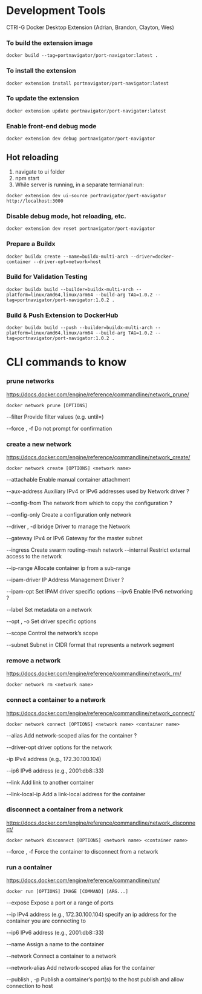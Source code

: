 # Development Tools

CTRI-G Docker Desktop Extension (Adrian, Brandon, Clayton, Wes)

### To build the extension image

```
docker build --tag=portnavigator/port-navigator:latest .
```

### To install the extension

```
docker extension install portnavigator/port-navigator:latest
```

### To update the extension

```
docker extension update portnavigator/port-navigator:latest
```

### Enable front-end debug mode

```
docker extension dev debug portnavigator/port-navigator
```

## Hot reloading

1. navigate to ui folder
2. npm start
3. While server is running, in a separate termianal run:

```
docker extension dev ui-source portnavigator/port-navigator http://localhost:3000
```

### Disable debug mode, hot reloading, etc.

```
docker extension dev reset portnavigator/port-navigator
```

### Prepare a Buildx

```
docker buildx create --name=buildx-multi-arch --driver=docker-container --driver-opt=network=host
```

### Build for Validation Testing

```
docker buildx build --builder=buildx-multi-arch --platform=linux/amd64,linux/arm64 --build-arg TAG=1.0.2 --tag=portnavigator/port-navigator:1.0.2 .
```

### Build & Push Extension to DockerHub

```
docker buildx build --push --builder=buildx-multi-arch --platform=linux/amd64,linux/arm64 --build-arg TAG=1.0.2 --tag=portnavigator/port-navigator:1.0.2 .
```

# CLI commands to know

### prune networks

https://docs.docker.com/engine/reference/commandline/network_prune/

```
docker network prune [OPTIONS]
```

--filter Provide filter values (e.g. until=<timestamp>)

--force , -f Do not prompt for confirmation

### create a new network

https://docs.docker.com/engine/reference/commandline/network_create/

```
docker network create [OPTIONS] <network name>
```

--attachable Enable manual container attachment

--aux-address Auxiliary IPv4 or IPv6 addresses used by Network driver ?

--config-from The network from which to copy the configuration ?

--config-only Create a configuration only network

--driver , -d bridge Driver to manage the Network

--gateway IPv4 or IPv6 Gateway for the master subnet

--ingress Create swarm routing-mesh network --internal Restrict external access
to the network

--ip-range Allocate container ip from a sub-range

--ipam-driver IP Address Management Driver ?

--ipam-opt Set IPAM driver specific options --ipv6 Enable IPv6 networking ?

--label Set metadata on a network

--opt , -o Set driver specific options

--scope Control the network’s scope

--subnet Subnet in CIDR format that represents a network segment

### remove a network

https://docs.docker.com/engine/reference/commandline/network_rm/

```
docker network rm <network name>
```

### connect a container to a network

https://docs.docker.com/engine/reference/commandline/network_connect/

```
docker network connect [OPTIONS] <network name> <container name>
```

--alias Add network-scoped alias for the container ?

--driver-opt driver options for the network

-ip IPv4 address (e.g., 172.30.100.104)

--ip6 IPv6 address (e.g., 2001:db8::33)

--link Add link to another container

--link-local-ip Add a link-local address for the container

### disconnect a container from a network

https://docs.docker.com/engine/reference/commandline/network_disconnect/

```
docker network disconnect [OPTIONS] <network name> <container name>
```

--force , -f Force the container to disconnect from a network

### run a container

https://docs.docker.com/engine/reference/commandline/run/

```
docker run [OPTIONS] IMAGE [COMMAND] [ARG...]
```

--expose Expose a port or a range of ports

--ip IPv4 address (e.g., 172.30.100.104) specify an ip address for the container
you are connecting to

--ip6 IPv6 address (e.g., 2001:db8::33)

--name Assign a name to the container

--network Connect a container to a network

--network-alias Add network-scoped alias for the container

--publish , -p Publish a container’s port(s) to the host publish and allow
connection to host
